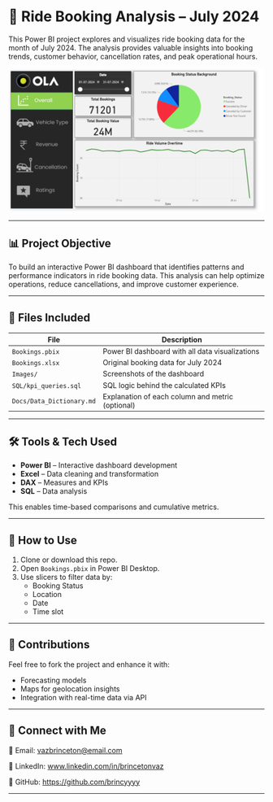 
# 🚕 Ride Booking Analysis – July 2024

This Power BI project explores and visualizes ride booking data for the month of July 2024. The analysis provides valuable insights into booking trends, customer behavior, cancellation rates, and peak operational hours.

![Dashboard Preview](Images/Overall.png)

---

## 📊 Project Objective

To build an interactive Power BI dashboard that identifies patterns and performance indicators in ride booking data. This analysis can help optimize operations, reduce cancellations, and improve customer experience.

---

## 📁 Files Included

| File | Description |
|------|-------------|
| `Bookings.pbix` | Power BI dashboard with all data visualizations |
| `Bookings.xlsx` | Original booking data for July 2024 |
| `Images/` | Screenshots of the dashboard |
| `SQL/kpi_queries.sql` | SQL logic behind the calculated KPIs |
| `Docs/Data_Dictionary.md` | Explanation of each column and metric (optional) |

---

## 🛠 Tools & Tech Used

- **Power BI** – Interactive dashboard development
- **Excel** – Data cleaning and transformation
- **DAX** – Measures and KPIs
- **SQL** – Data analysis


This enables time-based comparisons and cumulative metrics.

---

## 📌 How to Use

1. Clone or download this repo.
2. Open `Bookings.pbix` in Power BI Desktop.
3. Use slicers to filter data by:
   - Booking Status
   - Location
   - Date
   - Time slot

---

## 🤝 Contributions

Feel free to fork the project and enhance it with:
- Forecasting models
- Maps for geolocation insights
- Integration with real-time data via API

---

## 🔗 Connect with Me

📧 Email: vazbrinceton@email.com  

🔗 LinkedIn: www.linkedin.com/in/brincetonvaz

🔗 GitHub: https://github.com/brincyyyy

---

